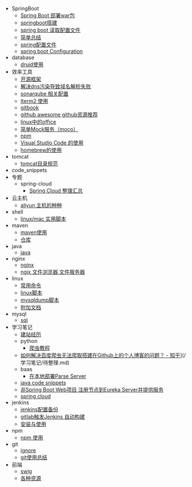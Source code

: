 * SpringBoot
  * [Spring Boot 部署war包](/SpringBoot/springboot部署war包.md)
  * [springboot搭建](/SpringBoot/springboot搭建.md)
  * [spring boot 读取配置文件](/SpringBoot/springboot读取配置文件.md)
  * [简单总结](/SpringBoot/简单总结.md)
  * [spring配置文件](/SpringBoot/spring配置.md)
  * [spring boot Configuration](/SpringBoot/springboot之Configuration.md)
* database
  * [druid使用](/database/druid.md)
* 效率工具
  * [开源框架](/效率工具/开源框架.md)
  * [解决dns污染导致域名解析失败](/效率工具/dns-host.md)
  * [sonarqube 相关配置](/效率工具/sonarqube代码质量.md)
  * [Iterm2 使用](/效率工具/iterm.md)
  * [gitbook](/效率工具/gitbook.md)
  * [github awesome github资源推荐](/效率工具/githubAwesome.md)
  * [linux中的office](/效率工具/linux-office.md)
  * [简单Mock服务（moco）](/效率工具/mock-server.md)
  * [npm](/效率工具/npm.md)
  * [Visual Studio Code 的使用](/效率工具/VSCode.md)
  * [homebrew的使用](/效率工具/homebrew.md)
* tomcat
  * [tomcat目录规范](/tomcat/tomcat规范.md)
* code_snippets
* 专题
  * spring-cloud
    * [Spring Cloud 整理汇总](/专题/spring-cloud/Spring-Cloud.md)
* 云主机
  * [aliyun 主机的种种](/云主机/aliyun.md)
* shell
  * [linux/mac 实用脚本](/shell/实用脚本.md)
* maven
  * [maven使用](/maven/maven使用.md)
  * [仓库](/maven/maven仓库.md)
* java
  * [java](/java/java.md)
* nginx
  * [nginx](/nginx/nginx.md)
  * [ngix 文件浏览器 文件服务器](/nginx/nginx文件浏览器.md)
* linux
  * [常用命令](/linux/linux-regular-cmd.md)
  * [linux脚本](/linux/linux.md)
  * [mysqldump脚本](/linux/mysqldump脚本.md)
  * [附加文档](/linux/linux-addition.md)
* mysql
  * [sql](/mysql/sql.md)
* 学习笔记
  * [建站经历](/学习笔记/建站.md)
  * python
    * [爬虫教程](/学习笔记/python/爬虫.md)
  * [如何解决百度爬虫无法爬取搭建在Github上的个人博客的问题？ - 知乎](https://www.zhihu.com/question/30898326)](/学习笔记/待整理.md)
  * baas
    * [在本地部署Parse Server](/学习笔记/baas/parse-server.md)
  * [java code snippets](/学习笔记/java_code_snippets.md)
  * [非Spring Boot Web项目 注册节点到Eureka Server并提供服务](/学习笔记/spring-cloud-not-boot.md)
  * [spring cloud](/学习笔记/spring-cloud.md)
* jenkins
  * [jenkins配置备份](/jenkins/jenkins配置.md)
  * [gitlab触发Jenkins 自动构建](/jenkins/gitlab触发jenkins自动构建.md)
  * [安装与使用](/jenkins/安装与使用.md)
* npm
  * [npm 使用](/npm/npm.md)
* git
  * [ignore](/git/ignore.md)
  * [git使用总结](/git/git.md)
* 前端
  * [swig](/前端/swig.md)
  * [各种资源](/前端/资源.md)

